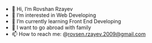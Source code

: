 - 👋 Hi, I’m Rovshan Rzayev
- 👀 I’m interested in Web Developing
- 🌱 I’m currently learning Front End Developing
- 💞️ I want to go abroad with family
- 📫 How to reach me:
@rovsen.rzayev.2009@gmail.com

<!---
rovsenrza/rovsenrza is a ✨ special ✨ repository because its `README.md` (this file) appears on your GitHub profile.
You can click the Preview link to take a look at your changes.
--->
